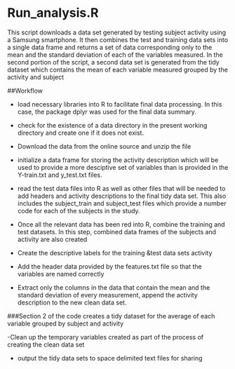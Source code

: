 # Run_analysis.R

This script downloads a data set generated by testing subject activity using a Samsung smartphone. It then combines the test and training data sets into a single data frame and returns a set of data corresponding only to the mean and the standard deviation of each of the variables measured. In the second portion of the script, a second data set is generated from the tidy dataset which contains the mean of each variable measured grouped by the activity and subject

##Workflow

- load necessary libraries into R to facilitate final data processing. In this case, the package dplyr was used for the final data summary.

- check for the existence of a data directory in the present working directory and create one if it does not exist.

- Download the data from the online source and unzip the file

- initialize a data frame for storing the activity description which will be used to provide a more desciptive set of variables than is provided in the Y-train.txt and y_test.txt files.

- read the test data files into R as well as other files that will be needed to add headers and activity descriptions to the final tidy data set. This also includes the subject_train and subject_test files which provide a number code for each of the subjects in the study.

- Once all the relevant data has been red into R, combine the training and test datasets. In this step, combined data frames of the subjects and activity are also created

- Create the descriptive labels for the training &test data sets activity

- Add the header data provided by the features.txt file so that the variables are named correctly

- Extract only the columns in the data that contain the mean and the standard deviation of every measurement, append the activity description to the new clean data set.


###Section 2 of the code creates a tidy dataset for the average of each variable grouped by subject and activity

-Clean up the temporary variables created as part of the process of creating the clean data set

- output the tidy data sets to space delimited text files for sharing